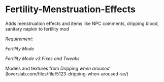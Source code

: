 # Fertility-Menstruation-Effects
Adds menstruation effects and items like NPC comments, dripping blood, sanitary napkin to fertility mod

*Requirement:*

*Fertility Mode*

*Fertility Mode v3 Fixes and Tweaks*

Models and textures from *Dripping when aroused* (loverslab.com/files/file/5123-dripping-when-aroused-se/)
